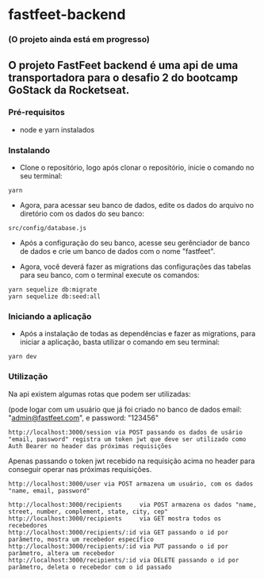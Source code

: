 # fastfeet-backend

  ### (O projeto ainda está em progresso)
  ## O projeto FastFeet backend é uma api de uma transportadora para o desafio 2 do bootcamp GoStack da Rocketseat.

### Pré-requisitos

   - node e yarn instalados

### Instalando

  - Clone o repositório, logo após clonar o repositório, inicie o comando no seu terminal:
  
  ```
  yarn
  ```
  
  - Agora, para acessar seu banco de dados, edite os dados do arquivo no diretório com os dados do seu banco:
  
  ```
  src/config/database.js
  ```
  
  - Após a configuração do seu banco, acesse seu gerênciador de banco de dados e crie um banco de dados com o nome "fastfeet".

  - Agora, você deverá fazer as migrations das configurações das tabelas para seu banco, com o terminal execute os comandos:
  
  ```
  yarn sequelize db:migrate
  yarn sequelize db:seed:all
  ```
  
### Iniciando a aplicação

  - Após a instalação de todas as dependências e fazer as migrations, para iniciar a aplicação, basta utilizar o comando em seu terminal: 

  ```
  yarn dev
  ```
  
### Utilização

Na api existem algumas rotas que podem ser utilizadas:
  
  (pode logar com um usuário que já foi criado no banco de dados email: "admin@fastfeet.com", e password: "123456"
  ```
  http://localhost:3000/session via POST passando os dados de usário "email, password" registra um token jwt que deve ser utilizado como Auth Bearer no header das próximas requisições
  ```
  
  Apenas passando o token jwt recebido na requisição acima no header para conseguir operar nas próximas requisições.
  
  ```
  http://localhost:3000/user via POST armazena um usuário, com os dados "name, email, password"

  http://localhost:3000/recipients     via POST armazena os dados "name, street, number, complement, state, city, cep" 
  http://localhost:3000/recipients     via GET mostra todos os recebedores
  http://localhost:3000/recipients/:id via GET passando o id por parâmetro, mostra um recebedor específico
  http://localhost:3000/recipients/:id via PUT passando o id por parâmetro, altera um recebedor
  http://localhost:3000/recipients/:id via DELETE passando o id por parâmetro, deleta o recebedor com o id passado
  ```
